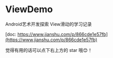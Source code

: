 # ViewDemo

Android艺术开发探索 View滑动的学习记录

[doc: https://www.jianshu.com/p/866cde1e57fb](https://www.jianshu.com/p/866cde1e57fb)

觉得有用的话可以点下右上方的 star 哦:blush:！

